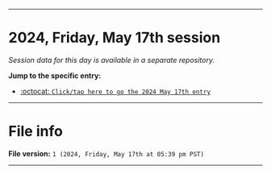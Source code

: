 
***

# 2024, Friday, May 17th session

_Session data for this day is available in a separate repository._

**Jump to the specific entry:**

- [:octocat: `Click/tap here to go the 2024 May 17th entry`](https://github.com/seanpm2001/SeansLifeArchive_Images_TinyTower_Y2024/tree/SeansLifeArchive_Images_TinyTower_Y2024_Main-dev/2024/05_May/17/)

***

# File info

**File version:** `1 (2024, Friday, May 17th at 05:39 pm PST)`

***

